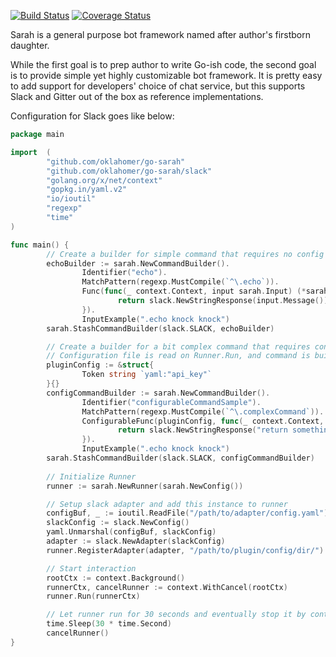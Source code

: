 [![Build Status](https://travis-ci.org/oklahomer/go-sarah.svg?branch=master)](https://travis-ci.org/oklahomer/go-sarah) [![Coverage Status](https://coveralls.io/repos/github/oklahomer/go-sarah/badge.svg?branch=master)](https://coveralls.io/github/oklahomer/go-sarah?branch=master)

Sarah is a general purpose bot framework named after author's firstborn daughter.

While the first goal is to prep author to write Go-ish code, the second goal is to provide simple yet highly customizable bot framework.
It is pretty easy to add support for developers' choice of chat service, but this supports Slack and Gitter out of the box as reference implementations.

Configuration for Slack goes like below:

```Go
package main

import	(
        "github.com/oklahomer/go-sarah"
        "github.com/oklahomer/go-sarah/slack"
        "golang.org/x/net/context"
        "gopkg.in/yaml.v2"
        "io/ioutil"
        "regexp"
        "time"
)

func main() {
        // Create a builder for simple command that requires no config struct.
        echoBuilder := sarah.NewCommandBuilder().
                Identifier("echo").
                MatchPattern(regexp.MustCompile(`^\.echo`)).
                Func(func(_ context.Context, input sarah.Input) (*sarah.CommandResponse, error) {
                        return slack.NewStringResponse(input.Message()), nil
                }).
                InputExample(".echo knock knock")
        sarah.StashCommandBuilder(slack.SLACK, echoBuilder)

        // Create a builder for a bit complex command that requires config struct.
        // Configuration file is read on Runner.Run, and command is built with fully configured config struct.
        pluginConfig := &struct{
                Token string `yaml:"api_key"`
        }{}
        configCommandBuilder := sarah.NewCommandBuilder().
                Identifier("configurableCommandSample").
                MatchPattern(regexp.MustCompile(`^\.complexCommand`)).
                ConfigurableFunc(pluginConfig, func(_ context.Context, input sarah.Input, config sarah.Config) (*sarah.CommandResponse, error) {
                        return slack.NewStringResponse("return something"), nil
                }).
                InputExample(".echo knock knock")
        sarah.StashCommandBuilder(slack.SLACK, configCommandBuilder)
        
        // Initialize Runner
        runner := sarah.NewRunner(sarah.NewConfig())

        // Setup slack adapter and add this instance to runner
        configBuf, _ := ioutil.ReadFile("/path/to/adapter/config.yaml")
        slackConfig := slack.NewConfig()
        yaml.Unmarshal(configBuf, slackConfig)
        adapter := slack.NewAdapter(slackConfig)
        runner.RegisterAdapter(adapter, "/path/to/plugin/config/dir/")

        // Start interaction
        rootCtx := context.Background()
        runnerCtx, cancelRunner := context.WithCancel(rootCtx)
        runner.Run(runnerCtx)

        // Let runner run for 30 seconds and eventually stop it by context cancelation.
        time.Sleep(30 * time.Second)
        cancelRunner()
}
```